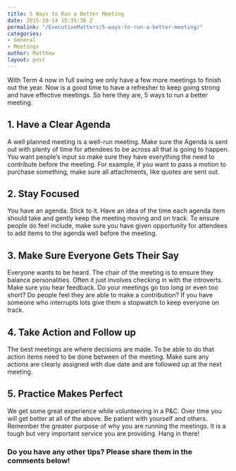 ```yaml
---
title: 5 Ways to Run a Better Meeting
date: 2015-10-14 15:35:30 Z
permalink: "/ExecutiveMatters/5-ways-to-run-a-better-meeting/"
categories:
- General
- Meetings
author: Matthew
layout: post
---
```


With Term 4 now in full swing we only have a few more meetings to finish out the year. Now is a good time to have a refresher to keep going strong and have effective meetings. So here they are, 5 ways to run a better meeting.

## 1. Have a Clear Agenda

A well planned meeting is a well-run meeting. Make sure the Agenda is sent out with plenty of time for attendees to be across all that is going to happen. You want people’s input so make sure they have everything the need to contribute before the meeting. For example, if you want to pass a motion to purchase something, make sure all attachments, like quotes are sent out.

## 2. Stay Focused

You have an agenda. Stick to it. Have an idea of the time each agenda item should take and gently keep the meeting moving and on track. To ensure people do feel include, make sure you have given opportunity for attendees to add items to the agenda well before the meeting.

## 3. Make Sure Everyone Gets Their Say

Everyone wants to be heard. The chair of the meeting is to ensure they balance personalities. Often it just involves checking in with the introverts. Make sure you hear feedback. Do your meetings go too long or even too short? Do people feel they are able to make a contribution? If you have someone who interrupts lots give them a stopwatch to keep everyone on track.

## 4. Take Action and Follow up

The best meetings are where decisions are made. To be able to do that action items need to be done between of the meeting. Make sure any actions are clearly assigned with due date and are followed up at the next meeting.

## 5. Practice Makes Perfect

We get some great experience while volunteering in a P&C. Over time you will get better at all of the above. Be patient with yourself and others. Remember the greater purpose of why you are running the meetings. It is a tough but very important service you are providing. Hang in there!

### Do you have any other tips? Please share them in the comments below!
